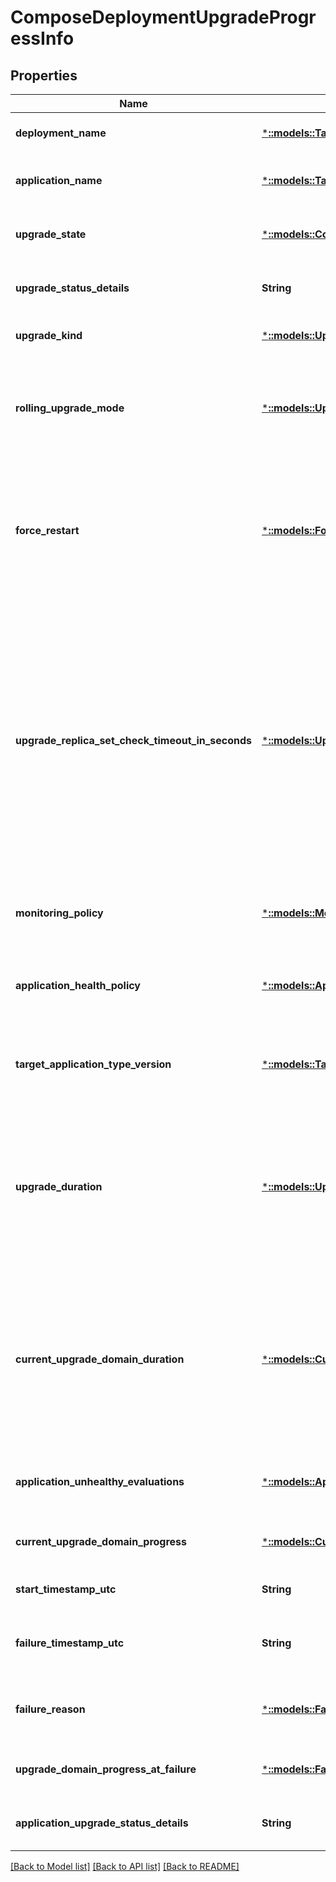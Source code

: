 # ComposeDeploymentUpgradeProgressInfo

## Properties
Name | Type | Description | Notes
------------ | ------------- | ------------- | -------------
**deployment_name** | [***::models::TargetDeploymentName**](TargetDeploymentName.md) | The name of the target deployment. | [optional] [default to null]
**application_name** | [***::models::TargetApplicationName**](TargetApplicationName.md) | The name of the target application, including the &#39;fabric:&#39; URI scheme. | [optional] [default to null]
**upgrade_state** | [***::models::ComposeDeploymentUpgradeState**](ComposeDeploymentUpgradeState.md) | The state of the compose deployment upgrade. | [optional] [default to null]
**upgrade_status_details** | **String** | Additional detailed information about the status of the pending upgrade. | [optional] [default to null]
**upgrade_kind** | [***::models::UpgradeKind**](UpgradeKind.md) | The kind of upgrade out of the following possible values. | [optional] [default to null]
**rolling_upgrade_mode** | [***::models::UpgradeMode**](UpgradeMode.md) | The mode used to monitor health during a rolling upgrade. The values are UnmonitoredAuto, UnmonitoredManual, and Monitored. | [optional] [default to null]
**force_restart** | [***::models::ForceRestart**](ForceRestart.md) | If true, then processes are forcefully restarted during upgrade even when the code version has not changed (the upgrade only changes configuration or data). | [optional] [default to null]
**upgrade_replica_set_check_timeout_in_seconds** | [***::models::UpgradeReplicaSetCheckTimeout**](UpgradeReplicaSetCheckTimeout.md) | The maximum amount of time to block processing of an upgrade domain and prevent loss of availability when there are unexpected issues. When this timeout expires, processing of the upgrade domain will proceed regardless of availability loss issues. The timeout is reset at the start of each upgrade domain. Valid values are between 0 and 42949672925 inclusive. (unsigned 32-bit integer). | [optional] [default to null]
**monitoring_policy** | [***::models::MonitoringPolicyDescription**](MonitoringPolicyDescription.md) | Describes the parameters for monitoring an upgrade in Monitored mode. | [optional] [default to null]
**application_health_policy** | [***::models::ApplicationHealthPolicy**](ApplicationHealthPolicy.md) | Defines a health policy used to evaluate the health of an application or one of its children entities. | [optional] [default to null]
**target_application_type_version** | [***::models::TargetApplicationTypeVersion**](TargetApplicationTypeVersion.md) | The target application type version (found in the application manifest) for the application upgrade. | [optional] [default to null]
**upgrade_duration** | [***::models::UpgradeDuration**](UpgradeDuration.md) | The estimated amount of time that the overall upgrade elapsed. It is first interpreted as a string representing an ISO 8601 duration. If that fails, then it is interpreted as a number representing the total number of milliseconds. | [optional] [default to null]
**current_upgrade_domain_duration** | [***::models::CurrentUpgradeDomainDuration**](CurrentUpgradeDomainDuration.md) | The estimated amount of time spent processing current Upgrade Domain. It is first interpreted as a string representing an ISO 8601 duration. If that fails, then it is interpreted as a number representing the total number of milliseconds. | [optional] [default to null]
**application_unhealthy_evaluations** | [***::models::ApplicationUnhealthyEvaluations**](ApplicationUnhealthyEvaluations.md) | List of health evaluations that resulted in the current aggregated health state. | [optional] [default to null]
**current_upgrade_domain_progress** | [***::models::CurrentUpgradeDomainProgressInfo**](CurrentUpgradeDomainProgressInfo.md) | Information about the current in-progress upgrade domain. | [optional] [default to null]
**start_timestamp_utc** | **String** | The estimated UTC datetime when the upgrade started. | [optional] [default to null]
**failure_timestamp_utc** | **String** | The estimated UTC datetime when the upgrade failed and FailureAction was executed. | [optional] [default to null]
**failure_reason** | [***::models::FailureReason**](FailureReason.md) | The cause of an upgrade failure that resulted in FailureAction being executed. | [optional] [default to null]
**upgrade_domain_progress_at_failure** | [***::models::FailureUpgradeDomainProgressInfo**](FailureUpgradeDomainProgressInfo.md) | Information about the upgrade domain progress at the time of upgrade failure. | [optional] [default to null]
**application_upgrade_status_details** | **String** | Additional details of application upgrade including failure message. | [optional] [default to null]

[[Back to Model list]](../README.md#documentation-for-models) [[Back to API list]](../README.md#documentation-for-api-endpoints) [[Back to README]](../README.md)


